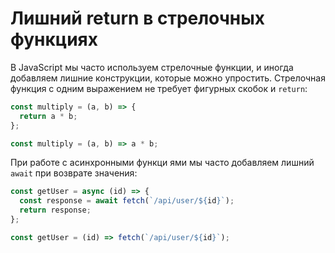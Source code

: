 # Лишний return в стрелочных функциях

В JavaScript мы часто используем стрелочные функции, и иногда добавляем лишние конструкции, которые можно упростить. Стрелочная функция с одним выражением не требует фигурных скобок и `return`:

```javascript
const multiply = (a, b) => {
  return a * b;
};

const multiply = (a, b) => a * b;
```

При работе с асинхронными функци
ями мы часто добавляем лишний `await` при возврате значения:

```javascript
const getUser = async (id) => {
  const response = await fetch(`/api/user/${id}`);
  return response;
};

const getUser = (id) => fetch(`/api/user/${id}`);
```
